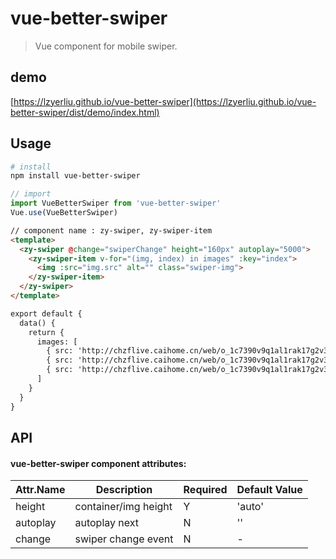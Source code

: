 # vue-better-swiper

> Vue component for mobile swiper.

## demo
[https://lzyerliu.github.io/vue-better-swiper](https://lzyerliu.github.io/vue-better-swiper/dist/demo/index.html)

## Usage

``` bash
# install
npm install vue-better-swiper
```

```js
// import
import VueBetterSwiper from 'vue-better-swiper'
Vue.use(VueBetterSwiper)
```

```html
// component name : zy-swiper, zy-swiper-item
<template>
  <zy-swiper @change="swiperChange" height="160px" autoplay="5000">
    <zy-swiper-item v-for="(img, index) in images" :key="index">
      <img :src="img.src" alt="" class="swiper-img">
    </zy-swiper-item>
  </zy-swiper>
</template>
```

```html
export default {
  data() {
    return {
      images: [
        { src: 'http://chzflive.caihome.cn/web/o_1c7390v9q1al1rak17g2v3uhc438?x-oss-process=image/resize,m_fill,h_240,w_320' },
        { src: 'http://chzflive.caihome.cn/web/o_1c7390v9q1al1rak17g2v3uhc438?x-oss-process=image/resize,m_fill,h_240,w_320' },
        { src: 'http://chzflive.caihome.cn/web/o_1c7390v9q1al1rak17g2v3uhc438?x-oss-process=image/resize,m_fill,h_240,w_320' }
      ]
    }
  }
}
```

## API

#### vue-better-swiper component attributes:

| Attr.Name | Description | Required | Default Value |
|-----|-----|-----|-----|
| height | container/img height | Y | 'auto' |
| autoplay | autoplay next | N | '' |
| change | swiper change event | N | - |
